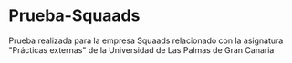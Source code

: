 # Prueba-Squaads
Prueba realizada para la empresa Squaads relacionado con la asignatura "Prácticas externas" de la Universidad de Las Palmas de Gran Canaria
